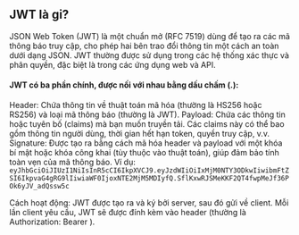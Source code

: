 ## JWT là gi?
JSON Web Token (JWT) là một chuẩn mở (RFC 7519) dùng để tạo ra các mã thông báo truy cập, cho phép hai bên trao đổi thông tin một cách an toàn dưới dạng JSON. JWT thường được sử dụng trong các hệ thống xác thực và phân quyền, đặc biệt là trong các ứng dụng web và API.

#### JWT có ba phần chính, được nối với nhau bằng dấu chấm (.):

Header: Chứa thông tin về thuật toán mã hóa (thường là HS256 hoặc RS256) và loại mã thông báo (thường là JWT).
Payload: Chứa các thông tin hoặc tuyên bố (claims) mà bạn muốn truyền tải. Các claims này có thể bao gồm thông tin người dùng, thời gian hết hạn token, quyền truy cập, v.v.
Signature: Được tạo ra bằng cách mã hóa header và payload với một khóa bí mật hoặc khóa công khai (tùy thuộc vào thuật toán), giúp đảm bảo tính toàn vẹn của mã thông báo.
Ví dụ: 
```eyJhbGciOiJIUzI1NiIsInR5cCI6IkpXVCJ9.eyJzdWIiOiIxMjM0NTY3ODkwIiwibmFtZSI6IkpvaG4gRG9lIiwiaWF0IjoxNTE2MjM5MDIyfQ.SflKxwRJSMeKKF2QT4fwpMeJf36POk6yJV_adQssw5c```

Cách hoạt động: JWT được tạo ra và ký bởi server, sau đó gửi về client. Mỗi lần client yêu cầu, JWT sẽ được đính kèm vào header (thường là Authorization: Bearer <JWT>).

